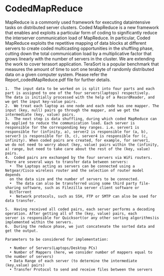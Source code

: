 # CodedMapReduce

MapReduce is a commonly used framework for executing dataintensive tasks on distributed server clusters. 
Coded MapReduce is a new framework that enables and exploits a particular form of coding to significantly reduce 
the interserver communication load of MapReduce. In particular, Coded MapReduce exploits the repetitive mapping of 
data blocks at different servers to create coded multicasting opportunities in the shuffling phase, cutting down 
the total communication load by a multiplicative factor that grows linearly with the number of servers in the cluster. 
We are extending the work to cover terasort application. 
TeraSort is a popular benchmark that measures the amount of time to sort one terabyte of randomly distributed data on
a given computer system.
Please refer the Report_codedMapReduce.pdf file for further details.


```
1.	The input data to be worked on is split into four parts and each part is assigned to one of the four servers(laptops) respectively. 
The data is initially processed with the help of a RecordReader, and we get the input key-value pairs.
2.	We treat each laptop as one node and each node has one mapper. The input (key, null) pairs go through the mapper, and we get the 
intermediate (key, value) pairs.
3.	The next step is data shuffling, during which coded MapReduce can be applied to reduce the communication load. Each server is 
responsible for the corresponding key ranges. i.e. server1 is responsible for (infinity, a), server2 is responsible for (a, b), 
server3 is responsible for (b, c), server4 is responsible for (c, infinity). When coded pairs are created, for example, for server1, 
we do not need to worry about (key, value) pairs within the (infinity, a) range, but need to take care about the rest of the (key, value)
pairs.
4.	Coded pairs are exchanged by the four servers via WiFi routers. There are several ways to transfer data between servers: 
  •	 The Laptops acting as servers can be connected using a Netgear/Cisco wireless router and the selection of router model depends
  on the data size and the number of servers to be connected.
  •	 The data can also be transferred using some third party file-sharing software, such as Filezilla server client software or 
  BitTorrent
  •	 Network protocols, such as SSH, FTP or SMTP can also be used for data transfer.

5.	Having received all coded pairs, each server performs a decoding operation. After getting all of the (key, value) pairs, each 
server is responsible for Quicksort(or any other sorting algorithms)is implemented within the servers.
6.	During the reduce phase, we just concatenate the sorted data and get the output.

Parameters to be considered for implementation:

  •	Number of Servers(Laptops/Desktop PCs)
  •	Number of Mappers (here, we consider number of mappers equal to the number of servers)
  •	Data Range of each server (to determine the intermediate (key,value) pairs)
  •	Transfer Protocol to send and receive files between the servers



```
